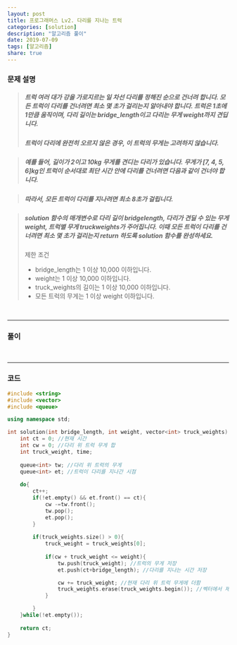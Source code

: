 ```yaml
---
layout: post
title: 프로그래머스 Lv2. 다리를 지나는 트럭
categories: [solution]
description: "알고리즘 풀이"
date: 2019-07-09
tags: [알고리즘]
share: true
---
```


### 문제 설명
> ##### 트럭 여러 대가 강을 가로지르는 일 차선 다리를 정해진 순으로 건너려 합니다. 모든 트럭이 다리를 건너려면 최소 몇 초가 걸리는지 알아내야 합니다. 트럭은 1초에 1만큼 움직이며, 다리 길이는 bridge_length이고 다리는 무게 weight까지 견딥니다.
> ##### 트럭이 다리에 완전히 오르지 않은 경우, 이 트럭의 무게는 고려하지 않습니다.

> ##### 예를 들어, 길이가 2이고 10kg 무게를 견디는 다리가 있습니다. 무게가 [7, 4, 5, 6]kg인 트럭이 순서대로 최단 시간 안에 다리를 건너려면 다음과 같이 건너야 합니다.

> ##### 따라서, 모든 트럭이 다리를 지나려면 최소 8초가 걸립니다.

> ##### solution 함수의 매개변수로 다리 길이 bridgelength, 다리가 견딜 수 있는 무게 weight, 트럭별 무게 truckweights가 주어집니다. 이때 모든 트럭이 다리를 건너려면 최소 몇 초가 걸리는지 return 하도록 solution 함수를 완성하세요.
> 
> 제한 조건
> * bridge_length는 1 이상 10,000 이하입니다.
> * weight는 1 이상 10,000 이하입니다.
> * truck_weights의 길이는 1 이상 10,000 이하입니다.
> * 모든 트럭의 무게는 1 이상 weight 이하입니다.

<br>

- - -

### 풀이

<br>

- - -

### 코드
```cpp
#include <string>
#include <vector>
#include <queue>

using namespace std;

int solution(int bridge_length, int weight, vector<int> truck_weights) {
    int ct = 0; //현재 시간
    int cw = 0; //다리 위 트럭 무게 합
    int truck_weight, time;
    
    queue<int> tw; //다리 위 트럭의 무게 
    queue<int> et; //트럭이 다리를 지나간 시점
        
    do{       
        ct++;
        if(!et.empty() && et.front() == ct){
            cw -=tw.front();
            tw.pop();
            et.pop();
        }    
        
        if(truck_weights.size() > 0){
            truck_weight = truck_weights[0];
            
            if(cw + truck_weight <= weight){
                tw.push(truck_weight); //트럭의 무게 저장            
                et.push(ct+bridge_length); //다리를 지나는 시간 저장

                cw += truck_weight; //현재 다리 위 트럭 무게에 더함
                truck_weights.erase(truck_weights.begin()); //벡터에서 제거
            }

        }        
    }while(!et.empty());
    
    return ct;
}
```
